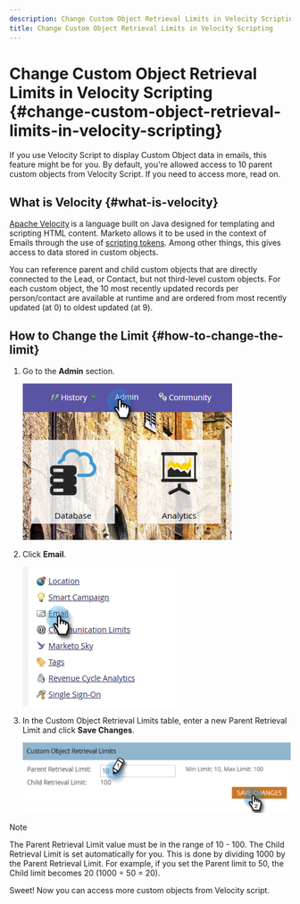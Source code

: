 ```yaml
---
description: Change Custom Object Retrieval Limits in Velocity Scripting - Marketo Docs - Product Documentation
title: Change Custom Object Retrieval Limits in Velocity Scripting
---
```


# Change Custom Object Retrieval Limits in Velocity Scripting {#change-custom-object-retrieval-limits-in-velocity-scripting}

If you use Velocity Script to display Custom Object data in emails, this feature might be for you. By default, you're allowed access to 10 parent custom objects from Velocity Script. If you need to access more, read on.

## What is Velocity {#what-is-velocity}

[Apache Velocity](https://velocity.apache.org/) is a language built on Java designed for templating and scripting HTML content. Marketo allows it to be used in the context of Emails through the use of [scripting tokens](/help/marketo/product-docs/email-marketing/general/using-tokens/create-an-email-script-token.md). Among other things, this gives access to data stored in custom objects.

You can reference parent and child custom objects that are directly connected to the Lead, or Contact, but not third-level custom objects. For each custom object, the 10 most recently updated records per person/contact are available at runtime and are ordered from most recently updated (at 0) to oldest updated (at 9).

## How to Change the Limit {#how-to-change-the-limit}

1. Go to the **Admin** section.

   ![](assets/change-custom-object-retrieval-limits-in-velocity-scripting-1.png)

1. Click **Email**.

   ![](assets/change-custom-object-retrieval-limits-in-velocity-scripting-2.png)

1. In the Custom Object Retrieval Limits table, enter a new Parent Retrieval Limit and click **Save Changes**.

   ![](assets/change-custom-object-retrieval-limits-in-velocity-scripting-3.png)

>[!NOTE]
>
>The Parent Retrieval Limit value must be in the range of 10 - 100. The Child Retrieval Limit is set automatically for you. This is done by dividing 1000 by the Parent Retrieval Limit. For example, if you set the Parent limit to 50, the Child limit becomes 20 (1000 ÷ 50 = 20).

Sweet! Now you can access more custom objects from Velocity script.

